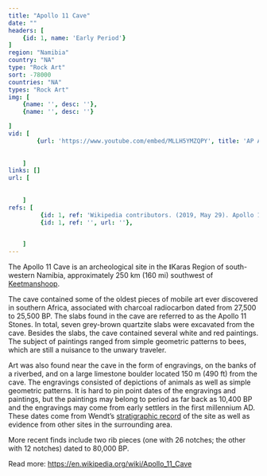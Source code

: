 ```yaml
---
title: "Apollo 11 Cave"
date: ""
headers: [
    {id: 1, name: 'Early Period'}
]
region: "Namibia"
country: "NA" 
type: "Rock Art"
sort: -78000
countries: "NA"
types: "Rock Art"
img: [
    {name: '', desc: ''},
    {name: '', desc: ''}

]
vid: [
        {url: 'https://www.youtube.com/embed/MLLH5YMZQPY', title: 'AP Art History Study Apollo 11 Stones'}
        
         
    ]
links: []
url: [
       
        
    ]
refs: [
         {id: 1, ref: 'Wikipedia contributors. (2019, May 29). Apollo 11 Cave. In Wikipedia, The Free Encyclopedia. Retrieved 23:13, June 11, 2019, from ', url: 'https://en.wikipedia.org/w/index.php?title=Apollo_11_Cave&oldid=899338713'},
         {id: 1, ref: '', url: ''},

         
    ]
---
```

The Apollo 11 Cave is an archeological site in the ǁKaras Region of south-western Namibia, approximately 250 km (160 mi) southwest of <a href="https://en.wikipedia.org/wiki/Keetmanshoop">Keetmanshoop</a>.



The cave contained some of the oldest pieces of mobile art ever discovered in southern Africa, associated with charcoal radiocarbon dated from 27,500 to 25,500 BP. The slabs found in the cave are referred to as the Apollo 11 Stones. In total, seven grey-brown quartzite slabs were excavated from the cave. Besides the slabs, the cave contained several white and red paintings. The subject of paintings ranged from simple geometric patterns to bees, which are still a nuisance to the unwary traveler.

Art was also found near the cave in the form of engravings, on the banks of a riverbed, and on a large limestone boulder located 150 m (490 ft) from the cave. The engravings consisted of depictions of animals as well as simple geometric patterns. It is hard to pin point dates of the engravings and paintings, but the paintings may belong to period as far back as 10,400 BP and the engravings may come from early settlers in the first millennium AD. These dates come from Wendt’s <a href="https://en.wikipedia.org/wiki/Stratigraphy">stratigraphic record</a> of the site as well as evidence from other sites in the surrounding area.

More recent finds include two rib pieces (one with 26 notches; the other with 12 notches) dated to 80,000 BP.

Read more: https://en.wikipedia.org/wiki/Apollo_11_Cave